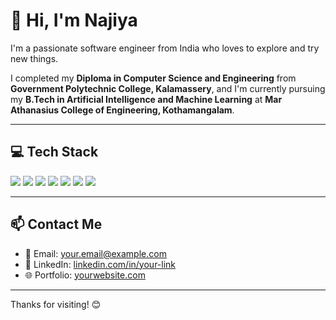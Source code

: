# 👋 Hi, I'm Najiya

I'm a passionate software engineer from India who loves to explore and try new things.

I completed my **Diploma in Computer Science and Engineering** from **Government Polytechnic College, Kalamassery**, and I'm currently pursuing my **B.Tech in Artificial Intelligence and Machine Learning** at **Mar Athanasius College of Engineering, Kothamangalam**.

---

## 💻 Tech Stack

<p>
  <img src="https://img.shields.io/badge/Python-3776AB?style=for-the-badge&logo=python&logoColor=white" />
  <img src="https://img.shields.io/badge/Dart-0175C2?style=for-the-badge&logo=dart&logoColor=white" />
  <img src="https://img.shields.io/badge/Flutter-02569B?style=for-the-badge&logo=flutter&logoColor=white" />
  <img src="https://img.shields.io/badge/FastAPI-009688?style=for-the-badge&logo=fastapi&logoColor=white" />
  <img src="https://img.shields.io/badge/Django-092E20?style=for-the-badge&logo=django&logoColor=white" />
  <img src="https://img.shields.io/badge/JavaScript-F7DF1E?style=for-the-badge&logo=javascript&logoColor=black" />
  <img src="https://img.shields.io/badge/Git-F05032?style=for-the-badge&logo=git&logoColor=white" />
</p>

---

## 📫 Contact Me

- 📧 Email: your.email@example.com  
- 💼 LinkedIn: [linkedin.com/in/your-link](https://linkedin.com/in/your-link)  
- 🌐 Portfolio: [yourwebsite.com](https://yourwebsite.com)

---

Thanks for visiting! 😊

